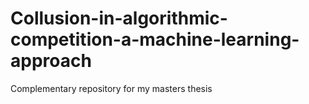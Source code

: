 # Collusion-in-algorithmic-competition-a-machine-learning-approach
Complementary repository for my masters thesis
